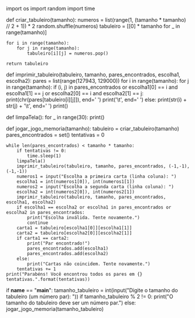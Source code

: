 import os
import random
import time


def criar_tabuleiro(tamanho):
    numeros = list(range(1, (tamanho * tamanho) // 2 + 1)) * 2
    random.shuffle(numeros)
    tabuleiro = [[0] * tamanho for _ in range(tamanho)]

    for i in range(tamanho):
        for j in range(tamanho):
            tabuleiro[i][j] = numeros.pop()

    return tabuleiro


def imprimir_tabuleiro(tabuleiro, tamanho, pares_encontrados, escolha1, escolha2):
    pares = list(range(127943, 129000))
    for i in range(tamanho):
        for j in range(tamanho):
            if (i, j) in pares_encontrados or escolha1[0] == i and escolha1[1] == j or escolha2[0] == i and escolha2[1] == j:
                print(chr(pares[tabuleiro[i][j]]), end=' ')
                print('\t', end=' ')
            else:
                print(str(i) + str(j) + '\t', end=' ')
        print()


def limpaTela():
    for _ in range(30):
        print()

def jogar_jogo_memoria(tamanho):
    tabuleiro = criar_tabuleiro(tamanho)
    pares_encontrados = set()
    tentativas = 0

    while len(pares_encontrados) < tamanho * tamanho:
        if tentativas != 0:
            time.sleep(1)
        limpaTela()
        imprimir_tabuleiro(tabuleiro, tamanho, pares_encontrados, (-1,-1), (-1,-1))
        numeros1 = input("Escolha a primeira carta (linha coluna): ")
        escolha1 = int(numeros1[0]), int(numeros1[1])
        numeros2 = input("Escolha a segunda carta (linha coluna): ")
        escolha2 = int(numeros2[0]), int(numeros2[1])
        imprimir_tabuleiro(tabuleiro, tamanho, pares_encontrados, escolha1, escolha2)
        if escolha1 == escolha2 or escolha1 in pares_encontrados or escolha2 in pares_encontrados:
            print("Escolha inválida. Tente novamente.")
            continue
        carta1 = tabuleiro[escolha1[0]][escolha1[1]]
        carta2 = tabuleiro[escolha2[0]][escolha2[1]]
        if carta1 == carta2:
            print("Par encontrado!")
            pares_encontrados.add(escolha1)
            pares_encontrados.add(escolha2)
        else:
            print("Cartas não coincidem. Tente novamente.")
        tentativas += 1
    print("Parabéns! Você encontrou todos os pares em {} tentativas.".format(tentativas))


if __name__ == "__main__":
    tamanho_tabuleiro = int(input("Digite o tamanho do tabuleiro (um número par): "))
    if tamanho_tabuleiro % 2 != 0:
        print("O tamanho do tabuleiro deve ser um número par.")
    else:
        jogar_jogo_memoria(tamanho_tabuleiro)
 

